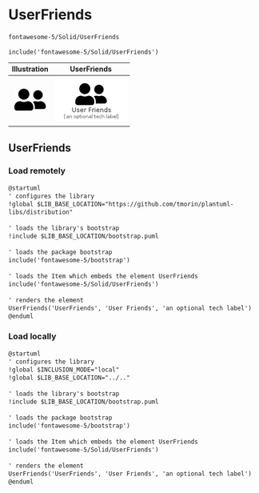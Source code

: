 # UserFriends


```text
fontawesome-5/Solid/UserFriends
```

```text
include('fontawesome-5/Solid/UserFriends')
```



| Illustration | UserFriends |
| :---: | :---: |
| ![illustration for Illustration](../../fontawesome-5/Solid/UserFriends.png) | ![illustration for UserFriends](../../fontawesome-5/Solid/UserFriends.Local.png) |




## UserFriends

### Load remotely
```plantuml
@startuml
' configures the library
!global $LIB_BASE_LOCATION="https://github.com/tmorin/plantuml-libs/distribution"

' loads the library's bootstrap
!include $LIB_BASE_LOCATION/bootstrap.puml

' loads the package bootstrap
include('fontawesome-5/bootstrap')

' loads the Item which embeds the element UserFriends
include('fontawesome-5/Solid/UserFriends')

' renders the element
UserFriends('UserFriends', 'User Friends', 'an optional tech label')
@enduml
```

### Load locally
```plantuml
@startuml
' configures the library
!global $INCLUSION_MODE="local"
!global $LIB_BASE_LOCATION="../.."

' loads the library's bootstrap
!include $LIB_BASE_LOCATION/bootstrap.puml

' loads the package bootstrap
include('fontawesome-5/bootstrap')

' loads the Item which embeds the element UserFriends
include('fontawesome-5/Solid/UserFriends')

' renders the element
UserFriends('UserFriends', 'User Friends', 'an optional tech label')
@enduml
```

